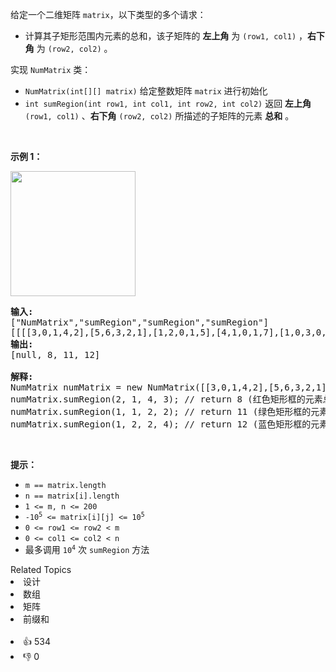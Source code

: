<p><big><small>给定一个二维矩阵 <code>matrix</code>，</small></big>以下类型的多个请求：</p>

<ul> 
 <li><big><small>计算其子矩形范围内元素的总和，该子矩阵的 <strong>左上角</strong> 为 <code>(row1,&nbsp;col1)</code> ，<strong>右下角</strong> 为 <code>(row2,&nbsp;col2)</code> 。</small></big></li> 
</ul>

<p>实现 <code>NumMatrix</code> 类：</p>

<ul> 
 <li><code>NumMatrix(int[][] matrix)</code>&nbsp;给定整数矩阵 <code>matrix</code> 进行初始化</li> 
 <li><code>int sumRegion(int row1, int col1, int row2, int col2)</code>&nbsp;返回<big><small> <strong>左上角</strong></small></big><big><small> <code>(row1,&nbsp;col1)</code>&nbsp;、<strong>右下角</strong>&nbsp;<code>(row2,&nbsp;col2)</code></small></big> 所描述的子矩阵的元素 <strong>总和</strong> 。</li> 
</ul>

<p>&nbsp;</p>

<p><strong>示例 1：</strong></p>

<p><img src="https://pic.leetcode-cn.com/1626332422-wUpUHT-image.png" style="width: 200px;" /></p>

<pre>
<strong>输入:</strong> 
["NumMatrix","sumRegion","sumRegion","sumRegion"]
[[[[3,0,1,4,2],[5,6,3,2,1],[1,2,0,1,5],[4,1,0,1,7],[1,0,3,0,5]]],[2,1,4,3],[1,1,2,2],[1,2,2,4]]
<strong>输出:</strong> 
[null, 8, 11, 12]

<strong>解释:</strong>
NumMatrix numMatrix = new NumMatrix([[3,0,1,4,2],[5,6,3,2,1],[1,2,0,1,5],[4,1,0,1,7],[1,0,3,0,5]]);
numMatrix.sumRegion(2, 1, 4, 3); // return 8 (红色矩形框的元素总和)
numMatrix.sumRegion(1, 1, 2, 2); // return 11 (绿色矩形框的元素总和)
numMatrix.sumRegion(1, 2, 2, 4); // return 12 (蓝色矩形框的元素总和)
</pre>

<p>&nbsp;</p>

<p><strong>提示：</strong></p>

<ul> 
 <li><code>m == matrix.length</code></li> 
 <li><code>n == matrix[i].length</code></li> 
 <li><code>1 &lt;= m,&nbsp;n &lt;=&nbsp;200</code>
  <meta charset="UTF-8" /></li> 
 <li><code>-10<sup>5</sup>&nbsp;&lt;= matrix[i][j] &lt;= 10<sup>5</sup></code></li> 
 <li><code>0 &lt;= row1 &lt;= row2 &lt; m</code></li> 
 <li><code>0 &lt;= col1 &lt;= col2 &lt; n</code></li> 
 <li>
  <meta charset="UTF-8" />最多调用 <code>10<sup>4</sup></code> 次&nbsp;<code>sumRegion</code> 方法</li> 
</ul>

<div><div>Related Topics</div><div><li>设计</li><li>数组</li><li>矩阵</li><li>前缀和</li></div></div><br><div><li>👍 534</li><li>👎 0</li></div>
